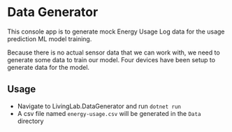 # Data Generator
This console app is to generate mock Energy Usage Log data for the usage prediction ML model training.  

Because there is no actual sensor data that we can work with, we need to generate some data to train our model.
Four devices have been setup to generate data for the model.

## Usage
- Navigate to LivingLab.DataGenerator and run `dotnet run`
- A csv file named `energy-usage.csv` will be generated in the `Data` directory

